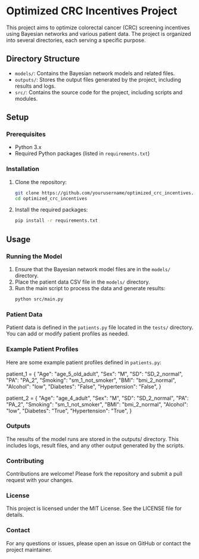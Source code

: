 # Optimized CRC Incentives Project

This project aims to optimize colorectal cancer (CRC) screening incentives using Bayesian networks and various patient data. The project is organized into several directories, each serving a specific purpose.

## Directory Structure

- `models/`: Contains the Bayesian network models and related files.
- `outputs/`: Stores the output files generated by the project, including results and logs.
- `src/`: Contains the source code for the project, including scripts and modules.

## Setup

### Prerequisites

- Python 3.x
- Required Python packages (listed in `requirements.txt`)

### Installation

1. Clone the repository:
    ```sh
    git clone https://github.com/yourusername/optimized_crc_incentives.git
    cd optimized_crc_incentives
    ```

2. Install the required packages:
    ```sh
    pip install -r requirements.txt
    ```

## Usage

### Running the Model

1. Ensure that the Bayesian network model files are in the `models/` directory.
2. Place the patient data CSV file in the `models/` directory.
3. Run the main script to process the data and generate results:
    ```sh
    python src/main.py
    ```

### Patient Data

Patient data is defined in the `patients.py` file located in the `tests/` directory. You can add or modify patient profiles as needed.

### Example Patient Profiles

Here are some example patient profiles defined in `patients.py`:

patient_1 = {
    "Age": "age_5_old_adult", 
    "Sex": "M",
    "SD": "SD_2_normal",
    "PA": "PA_2",
    "Smoking": "sm_1_not_smoker",
    "BMI": "bmi_2_normal",
    "Alcohol": "low",
    "Diabetes": "False",
    "Hypertension": "False",
}

patient_2 = {
    "Age": "age_4_adult", 
    "Sex": "M",
    "SD": "SD_2_normal",
    "PA": "PA_2",
    "Smoking": "sm_1_not_smoker",
    "BMI": "bmi_2_normal",
    "Alcohol": "low",
    "Diabetes": "True",
    "Hypertension": "True",
}

### Outputs
The results of the model runs are stored in the outputs/ directory. This includes logs, result files, and any other output generated by the scripts.

### Contributing
Contributions are welcome! Please fork the repository and submit a pull request with your changes.

### License
This project is licensed under the MIT License. See the LICENSE file for details.

### Contact
For any questions or issues, please open an issue on GitHub or contact the project maintainer.